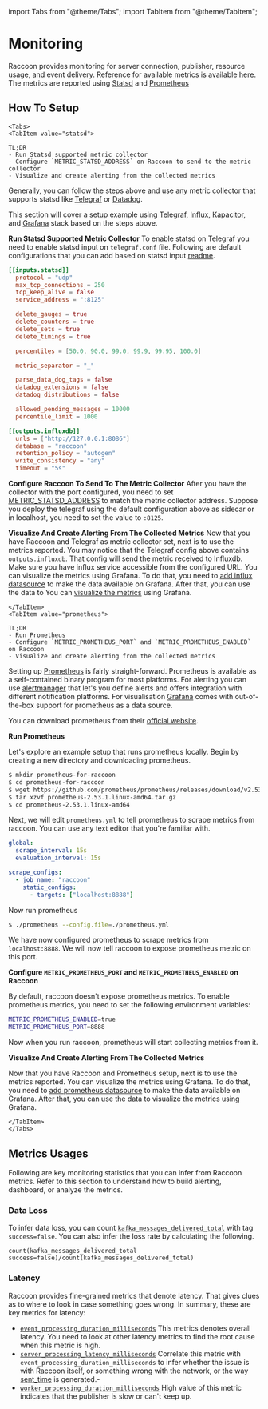 import Tabs from "@theme/Tabs";
import TabItem from "@theme/TabItem";

# Monitoring

Raccoon provides monitoring for server connection, publisher, resource usage, and event delivery. Reference for available metrics is available [here](reference/metrics.md). The metrics are reported using [Statsd](https://www.datadoghq.com/blog/statsd/) and [Prometheus](https://prometheus.io/)


## How To Setup

```mdx-code-block
<Tabs>
<TabItem value="statsd">
```

```text
TL;DR
- Run Statsd supported metric collector
- Configure `METRIC_STATSD_ADDRESS` on Raccoon to send to the metric collector
- Visualize and create alerting from the collected metrics
```

Generally, you can follow the steps above and use any metric collector that supports statsd like [Telegraf](https://www.influxdata.com/blog/getting-started-with-sending-statsd-metrics-to-telegraf-influxdb/) or [Datadog](https://docs.datadoghq.com/developers/dogstatsd/?tab=hostagent).

This section will cover a setup example using [Telegraf](https://www.influxdata.com/time-series-platform/telegraf/), [Influx](https://www.influxdata.com/), [Kapacitor](https://www.influxdata.com/time-series-platform/kapacitor/), and [Grafana](https://grafana.com/) stack based on the steps above.

**Run Statsd Supported Metric Collector** To enable statsd on Telegraf you need to enable statsd input on `telegraf.conf` file. Following are default configurations that you can add based on statsd input [readme](https://github.com/influxdata/telegraf/blob/master/plugins/inputs/statsd/README.md).

```toml
[[inputs.statsd]]
  protocol = "udp"
  max_tcp_connections = 250
  tcp_keep_alive = false
  service_address = ":8125"

  delete_gauges = true
  delete_counters = true
  delete_sets = true
  delete_timings = true

  percentiles = [50.0, 90.0, 99.0, 99.9, 99.95, 100.0]

  metric_separator = "_"

  parse_data_dog_tags = false
  datadog_extensions = false
  datadog_distributions = false

  allowed_pending_messages = 10000
  percentile_limit = 1000

[[outputs.influxdb]]
  urls = ["http://127.0.0.1:8086"]
  database = "raccoon"
  retention_policy = "autogen"
  write_consistency = "any"
  timeout = "5s"
```

**Configure Raccoon To Send To The Metric Collector** After you have the collector with the port configured, you need to set [METRIC_STATSD_ADDRESS](reference/configurations.md#metric_statsd_address) to match the metric collector address. Suppose you deploy the telegraf using the default configuration above as sidecar or in localhost, you need to set the value to `:8125`.

**Visualize And Create Alerting From The Collected Metrics** Now that you have Raccoon and Telegraf as metric collector set, next is to use the metrics reported. You may notice that the Telegraf config above contains `outputs.influxdb`. That config will send the metric received to Influxdb. Make sure you have influx service accessible from the configured URL. You can visualize the metrics using Grafana. To do that, you need to [add influx datasource](https://www.influxdata.com/blog/how-grafana-dashboard-influxdb-flux-influxql/) to make the data available on Grafana. After that, you can use the data to You can [visualize the metrics](https://grafana.com/docs/grafana/latest/datasources/influxdb/#influxql-query-editor) using Grafana. 

```mdx-code-block
</TabItem>
<TabItem value="prometheus">
```
```text
TL;DR
- Run Prometheus
- Configure `METRIC_PROMETHEUS_PORT` and `METRIC_PROMETHEUS_ENABLED` on Raccoon
- Visualize and create alerting from the collected metrics
```
Setting up [Prometheus](https://prometheus.io) is fairly straight-forward. Prometheus is available as a self-contained binary program for most platforms.
For alerting you can use [alertmanager](https://prometheus.io/docs/alerting/latest/alertmanager/) that let's you define alerts and offers integration with different notification platforms. For visualisation [Grafana](https://grafana.com/) comes with out-of-the-box support for prometheus as a data source.

You can download prometheus from their [official website](https://prometheus.io/download/).

**Run Prometheus**

Let's explore an example setup that runs prometheus locally. Begin by creating a new directory and downloading prometheus.
```bash
$ mkdir prometheus-for-raccoon
$ cd prometheus-for-raccoon
$ wget https://github.com/prometheus/prometheus/releases/download/v2.53.1/prometheus-2.53.1.linux-amd64.tar.gz
$ tar xzvf prometheus-2.53.1.linux-amd64.tar.gz
$ cd prometheus-2.53.1.linux-amd64
```

Next, we will edit `prometheus.yml` to tell prometheus to scrape metrics from raccoon. You can use any text editor that you're familiar with.


```yaml title=prometheus.yml
global:
  scrape_interval: 15s 
  evaluation_interval: 15s 

scrape_configs:
  - job_name: "raccoon"
    static_configs:
      - targets: ["localhost:8888"]

```

Now run prometheus 
```bash
$ ./prometheus --config.file=./prometheus.yml
```

We have now configured prometheus to scrape metrics from `localhost:8888`. We will now tell raccoon to expose prometheus metric on this port.

**Configure `METRIC_PROMETHEUS_PORT` and `METRIC_PROMETHEUS_ENABLED` on Raccoon**

By default, raccoon doesn't expose prometheus metrics. To enable prometheus metrics, you need to set the following environment variables:

```bash
METRIC_PROMETHEUS_ENABLED=true
METRIC_PROMETHEUS_PORT=8888   
```
Now when you run raccoon, prometheus will start collecting metrics from it.

**Visualize And Create Alerting From The Collected Metrics** 

Now that you have Raccoon and Prometheus setup, next is to use the metrics reported. You can visualize the metrics using Grafana. To do that, you need to [add prometheus datasource](https://grafana.com/docs/grafana/latest/datasources/prometheus/) to make the data available on Grafana. After that, you can use the data to visualize the metrics using Grafana. 


```mdx-code-block
</TabItem>
</Tabs>
```



## Metrics Usages

Following are key monitoring statistics that you can infer from Raccoon metrics. Refer to this section to understand how to build alerting, dashboard, or analyze the metrics.

### Data Loss

To infer data loss, you can count [`kafka_messages_delivered_total`](reference/metrics.md#kafka_messages_delivered_total) with tag `success=false`. You can also infer the loss rate by calculating the following.

`count(kafka_messages_delivered_total success=false)/count(kafka_messages_delivered_total)`

### Latency

Raccoon provides fine-grained metrics that denote latency. That gives clues as to where to look in case something goes wrong. In summary, these are key metrics for latency:

- [`event_processing_duration_milliseconds`](reference/metrics.md#event_processing_duration_milliseconds) This metrics denotes overall latency. You need to look at other latency metrics to find the root cause when this metric is high.
- [`server_processing_latency_milliseconds`](reference/metrics.md#server_processing_latency_milliseconds) Correlate this metric with `event_processing_duration_milliseconds` to infer whether the issue is with Raccoon itself, or something wrong with the network, or the way [sent_time](https://github.com/raystack/proton/blob/main/raystack/raccoon/v1beta1/raccoon.proto#L47) is generated.-
- [`worker_processing_duration_milliseconds`](reference/metrics.md#worker_processing_duration_milliseconds) High value of this metric indicates that the publisher is slow or can't keep up.
